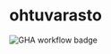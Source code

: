 # ohtuvarasto

![GHA workflow badge](https://github.com/lllIIlIIlll/ohtuvarasto/workflows/CI/badge.svg)
